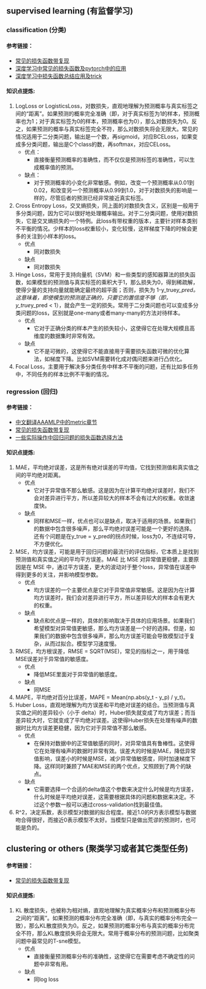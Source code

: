 ## supervised learning (有监督学习)

### classification (分类)
#### 参考链接：
- [常见的损失函数带复现](https://zhuanlan.zhihu.com/p/692647626)
- [深度学习中常见的损失函数及pytorch中的应用](https://zhuanlan.zhihu.com/p/561589376)
- [深度学习中损失函数总结应用及trick](https://zhuanlan.zhihu.com/p/104273926)
#### 知识点提炼:
1. LogLoss or LogisticsLoss，对数损失，直观地理解为预测概率与真实标签之间的“距离”。如果预测的概率完全准确（即，对于真实标签为1的样本，预测概率也为1；对于真实标签为0的样本，预测概率也为0），那么对数损失为0。反之，如果预测的概率与真实标签完全不符，那么对数损失将会无限大。常见的情况适用于二分类问题，输出是一个数，再sigmoid，对应BCELoss，如果变成多分类问题，输出是C个class的数，再softmax，对应CELoss。
   - 优点：
     - 直接衡量预测概率的准确性，而不仅仅是预测标签的准确性，可以生成概率值的预测。
   - 缺点：
     - 对于预测概率的小变化非常敏感。例如，改变一个预测概率从0.01到0.02，和改变另一个预测概率从0.99到1.0，对于对数损失的影响是一样的，尽管后者的预测已经非常接近真实标签。
2. Cross Entropy Loss，交叉熵损失，同上面的对数损失含义，区别是一般用于多分类问题，因为它可以很好地处理概率输出。对于二分类问题，使用对数损失，它是交叉熵损失的一个特例。此loss有带权重的版本，主要针对样本类别不平衡的情况。少样本的loss权重较小，变化较慢，这样梯度下降的时候会更多的关注到小样本的loss。
   - 优点
     - 同对数损失
   - 缺点
     - 同对数损失
3. Hinge Loss，常用于支持向量机（SVM）和一些类型的感知器算法的损失函数，如果模型的预测值与真实标签的乘积大于1，那么损失为0，得到稀疏解，使得少量的支持向量就能确定最终的超平面；否则，损失为 1-y_true*y_pred。这意味着，即使模型的预测是正确的，只要它的置信度不够（即，y_true*y_pred < 1），就会产生一定的损失。常用于二分类问题也可以变成多分类问题的loss，区别就是one-many或者many-many的方法对待样本。
   - 优点
     - 它对于正确分类的样本产生的损失较小，这使得它在处理大规模且高维度的数据集时非常有效。
   - 缺点
     - 它不是可微的，这使得它不能直接用于需要损失函数可微的优化算法，如梯度下降。比如SVM需要转化成对偶问题来进行凸优化。
4. Focal Loss，主要用于解决多分类任务中样本不平衡的问题，还有比如多任务中，不同任务的样本比例不平衡的情况。

### regression (回归)
#### 参考链接：
- [中文翻译AAAMLP中的metric章节](https://zhuanlan.zhihu.com/p/476927099)
- [常见的损失函数带复现](https://zhuanlan.zhihu.com/p/692647626)
- [一些实际操作中回归问题的损失函数选择方法](https://zhuanlan.zhihu.com/p/378822530)
#### 知识点提炼:
1. MAE，平均绝对误差，这是所有绝对误差的平均值，它找到预测值和真实值之间的平均绝对距离。
   - 优点
     - 它对于异常值不那么敏感。这是因为在计算平均绝对误差时，我们不会对差异进行平方，所以差异较大的样本不会有过大的权重。收敛速度快。
   - 缺点
     - 同样和MSE一样，优点也可以是缺点，取决于适用的场景。如果我们的数据中包含很多噪声，那么平均绝对误差可能是一个更好的选择。还有个问题是在y_true = y_pred的拐点时候，loss为0，不连续可导，不方便优化。
2. MSE，均方误差，可能是用于回归问题的最流行的评估指标，它本质上是找到预测值和真实值之间的平均平方误差。MAE 比 MSE 对异常值更稳健，主要原因是在 MSE 中，通过平方误差，更大的波动对于整个loss，异常值在误差中得到更多的关注，并影响模型参数。
   - 优点
     - 均方误差的一个主要优点是它对于异常值非常敏感。这是因为在计算均方误差时，我们会对差异进行平方，所以差异较大的样本会有更大的权重。
   - 缺点
     - 缺点和优点是一样的，具体的影响取决于具体的应用场景。如果我们希望模型对异常值更敏感，那么均方误差是一个好的选择。但是，如果我们的数据中包含很多噪声，那么均方误差可能会导致模型过于复杂，从而过拟合。模型学习速度慢。
3. RMSE，均方根误差，RMSE = SQRT(MSE)，常见的指标之一，用于降低MSE误差对于异常值的敏感度。
   - 优点
     - 降低MSE里面对于异常值的敏感度。
   - 缺点
     - 同MSE
4. MAPE，平均绝对百分比误差，MAPE = Mean(np.abs(y_t - y_p) / y_t)。
5. Huber Loss，直观地理解为均方误差和平均绝对误差的结合。当预测值与真实值之间的差异较小（小于 delta）时，Huber损失就变成了均方误差；而当差异较大时，它就变成了平均绝对误差。这使得Huber损失在处理有噪声的数据时比均方误差更稳健，因为它对于异常值不那么敏感。
   - 优点
     - 在保持对数据中的正常值敏感的同时，对异常值具有鲁棒性。这使得它在处理有噪声的数据时非常有效。误差大的时候是MAE，降低异常值影响，误差小的时候是MSE，减少异常值敏感度，同时加速梯度下降。这样同时兼顾了MAE和MSE的两个优点，又照顾到了两个的缺点。
   - 缺点
     - 它需要选择一个合适的delta值这个参数来决定什么时候是均方误差，什么时候是平均绝对误差，这需要根据具体的问题和数据来决定。不过这个参数一般可以通过cross-validation找到最佳值。
6. R^2，决定系数，表示模型对数据的拟合程度。接近1.0的R方表示模型与数据吻合得很好，而接近0表示模型不太好。当模型只是做出荒谬的预测时，也可能是负的。


## clustering or others (聚类学习或者其它类型任务)

#### 参考链接：
- [常见的损失函数带复现](https://zhuanlan.zhihu.com/p/692647626)
#### 知识点提炼:
1. KL 散度损失，也被称为相对熵，直观地理解为真实概率分布和预测概率分布之间的“距离”。如果预测的概率分布完全准确（即，与真实的概率分布完全一致），那么KL散度损失为0。反之，如果预测的概率分布与真实的概率分布完全不符，那么KL散度损失将会无限大。常用于概率分布的预测问题，比如聚类问题中最常见的T-sne模型。
   - 优点
     - 直接衡量预测概率分布的准确性，这使得它在需要考虑不确定性的问题中非常有用。
   - 缺点
     - 同log loss
